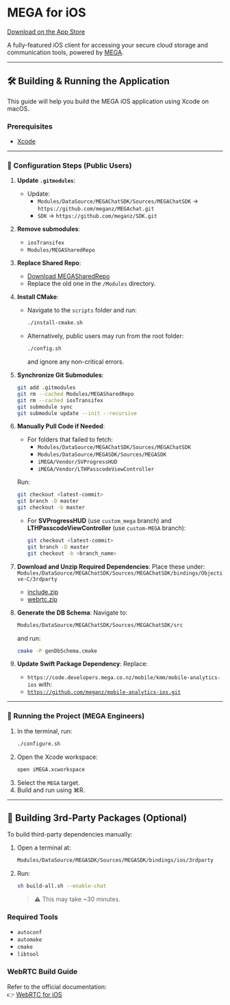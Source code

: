 
# MEGA for iOS

[Download on the App Store](https://apps.apple.com/app/mega/id706857885)

A fully-featured iOS client for accessing your secure cloud storage and communication tools, powered by [MEGA](https://mega.io).

---

## 🛠️ Building & Running the Application

This guide will help you build the MEGA iOS application using Xcode on macOS.

### Prerequisites

- [Xcode](https://itunes.apple.com/app/xcode/id497799835?mt=12)

---

### 🔧 Configuration Steps (Public Users)

1. **Update `.gitmodules`**:
   - Update:
     - `Modules/DataSource/MEGAChatSDK/Sources/MEGAChatSDK` → `https://github.com/meganz/MEGAchat.git`
     - `SDK` → `https://github.com/meganz/SDK.git`

2. **Remove submodules**:
   - `iosTransifex`
   - `Modules/MEGASharedRepo`

3. **Replace Shared Repo**:
   - [Download MEGASharedRepo](https://mega.nz/folder/TqBmgDyI#USMnXad535FoQtIkHPEb9g/file/myZRBRaa)
   - Replace the old one in the `/Modules` directory.

4. **Install CMake**:
   - Navigate to the `scripts` folder and run:
     ```bash
     ./install-cmake.sh
     ```
   - Alternatively, public users may run from the root folder:
     ```bash
     ./config.sh
     ```
     and ignore any non-critical errors.

5. **Synchronize Git Submodules**:
   ```bash
   git add .gitmodules
   git rm --cached Modules/MEGASharedRepo
   git rm --cached iosTransifex
   git submodule sync
   git submodule update --init --recursive
   ```

6. **Manually Pull Code if Needed**:
   - For folders that failed to fetch:
     - `Modules/DataSource/MEGAChatSDK/Sources/MEGAChatSDK`
     - `Modules/DataSource/MEGASDK/Sources/MEGASDK`
     - `iMEGA/Vendor/SVProgressHUD`
     - `iMEGA/Vendor/LTHPasscodeViewController`

   Run:
   ```bash
   git checkout <latest-commit>
   git branch -D master
   git checkout -b master
   ```

   - For **SVProgressHUD** (use `custom_mega` branch) and **LTHPasscodeViewController** (use `custom-MEGA` branch):
     ```bash
     git checkout <latest-commit>
     git branch -D master
     git checkout -b <branch_name>
     ```

7. **Download and Unzip Required Dependencies**:
   Place these under:
   `Modules/DataSource/MEGAChatSDK/Sources/MEGAChatSDK/bindings/Objective-C/3rdparty`
   - [include.zip](https://mega.nz/folder/TqBmgDyI#USMnXad535FoQtIkHPEb9g/file/SuxFjAjJ)
   - [webrtc.zip](https://mega.nz/folder/TqBmgDyI#USMnXad535FoQtIkHPEb9g/file/f7pBWQCY)

8. **Generate the DB Schema**:
   Navigate to:
   ```bash
   Modules/DataSource/MEGAChatSDK/Sources/MEGAChatSDK/src
   ```
   and run:
   ```bash
   cmake -P genDbSchema.cmake
   ```

9. **Update Swift Package Dependency**:
   Replace:
   - `https://code.developers.mega.co.nz/mobile/kmm/mobile-analytics-ios`
   with:
   - [`https://github.com/meganz/mobile-analytics-ios.git`](https://github.com/meganz/mobile-analytics-ios.git)

---

### 🧪 Running the Project (MEGA Engineers)

1. In the terminal, run:
   ```bash
   ./configure.sh
   ```
2. Open the Xcode workspace:
   ```bash
   open iMEGA.xcworkspace
   ```
3. Select the `MEGA` target.
4. Build and run using ⌘R.

---

## 🧱 Building 3rd-Party Packages (Optional)

To build third-party dependencies manually:

1. Open a terminal at:
   ```bash
   Modules/DataSource/MEGASDK/Sources/MEGASDK/bindings/ios/3rdparty
   ```

2. Run:
   ```bash
   sh build-all.sh --enable-chat
   ```
   > ⚠️ This may take ~30 minutes.

### Required Tools

- `autoconf`
- `automake`
- `cmake`
- `libtool`

### WebRTC Build Guide

Refer to the official documentation:  
👉 [WebRTC for iOS](https://webrtc.github.io/webrtc-org/native-code/ios/)